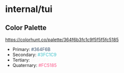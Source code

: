 # internal/tui

## Color Palette

https://colorhunt.co/palette/364f6b3fc1c9f5f5f5fc5185

- Primary: <span style="color: #364F6B">#364F6B</span>
- Secondary: <span style="color: #3FC1C9">#3FC1C9</span>
- Tertiary: <span style="color: #F5F5F5">#F5F5F5</span>
- Quaternary: <span style="color: #FC5185">#FC5185</span>
